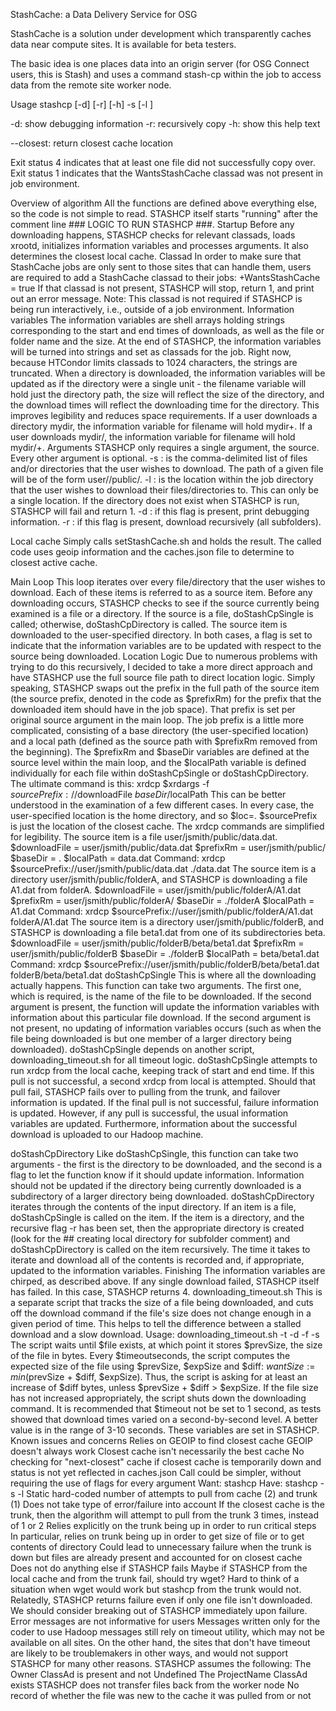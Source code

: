 StashCache: a Data Delivery Service for OSG

StashCache is a solution under development which transparently caches data near compute sites.  It is available for beta testers.

The basic idea is one places data into an origin server (for OSG Connect users, this is Stash) and uses a command stash-cp within the job to access data from the remote site worker node.

Usage
stashcp [-d] [-r] [-h] -s <source> [-l <location to be copied to>]

-d: show debugging information
-r: recursively copy
-h: show this help text

--closest: return closest cache location

Exit status 4 indicates that at least one file did not successfully copy over.
Exit status 1 indicates that the WantsStashCache classad was not present in job environment.

Overview of algorithm
All the functions are defined above everything else, so the code is not simple to read. STASHCP itself starts "running" after the comment line ### LOGIC TO RUN STASHCP ###.
Startup
Before any downloading happens, STASHCP checks for relevant classads, loads xrootd, initializes information variables and processes arguments. It also determines the closest local cache.
Classad
In order to make sure that StashCache jobs are only sent to those sites that can handle them, users are required to add a StashCache classad to their jobs: +WantsStashCache = true
If that classad is not present, STASHCP will stop, return 1, and print out an error message.
Note: This classad is not required if STASHCP is being run interactively, i.e., outside of a job environment.
Information variables
The information variables are shell arrays holding strings corresponding to the start and end times of downloads, as well as the file or folder name and the size. At the end of STASHCP, the information variables will be turned into strings and set as classads for the job. Right now, because HTCondor limits classads to 1024 characters, the strings are truncated.
When a directory is downloaded, the information variables will be updated as if the directory were a single unit - the filename variable will hold just the directory path, the size will reflect the size of the directory, and the download times will reflect the downloading time for the directory. This improves legibility and reduces space requirements. If a user downloads a directory mydir, the information variable for filename will hold mydir+. If a user downloads mydir/, the information variable for filename will hold mydir/+.
Arguments
STASHCP only requires a single argument, the source. Every other argument is optional.
-s <source> : <source> is the comma-delimited list of files and/or directories that the user wishes to download. The path of a given file will be of the form user/<username>/public/<path in STASH>.
-l <location> : <location> is the location within the job directory that the user wishes to download their files/directories to. This can only be a single location. If the directory does not exist when STASHCP is run, STASHCP will fail and return 1.
-d : if this flag is present, print debugging information.
-r : if this flag is present, download recursively (all subfolders).

Local cache
Simply calls setStashCache.sh and holds the result. The called code uses geoip information and the caches.json file to determine to closest active cache.

Main Loop
This loop iterates over every file/directory that the user wishes to download. Each of these items is referred to as a source item.
Before any downloading occurs, STASHCP checks to see if the source currently being examined is a file or a directory. If the source is a file, doStashCpSingle is called; otherwise, doStashCpDirectory is called. The source item is downloaded to the user-specified directory. In both cases, a flag is set to indicate that the information variables are to be updated with respect to the source being downloaded.
Location Logic
Due to numerous problems with trying to do this recursively, I decided to take a more direct approach and have STASHCP use the full source file path to direct location logic.
Simply speaking, STASHCP swaps out the prefix in the full path of the source item (the source prefix, denoted in the code as $prefixRm) for the prefix that the downloaded item should have in the job space). That prefix is set per original source argument in the main loop. The job prefix is a little more complicated, consisting of a base directory (the user-specified location) and a local path (defined as the source path with $prefixRm removed from the beginning). The $prefixRm and $baseDir variables are defined at the source level within the main loop, and the $localPath variable is defined individually for each file within doStashCpSingle or doStashCpDirectory. The ultimate command is this: xrdcp $xrdargs -f $sourcePrefix://$downloadFile $baseDir/$localPath
This can be better understood in the examination of a few different cases. In every case, the user-specified location is the home directory, and so $loc=. $sourcePrefix is just the location of the closest cache. The xrdcp commands are simplified for legibility.
The source item is a file user/jsmith/public/data.dat.
$downloadFile = user/jsmith/public/data.dat
$prefixRm = user/jsmith/public/
$baseDir = .
$localPath = data.dat
Command: xrdcp $sourcePrefix://user/jsmith/public/data.dat ./data.dat
The source item is a directory user/jsmith/public/folderA, and STASHCP is downloading a file A1.dat from folderA.
$downloadFile = user/jsmith/public/folderA/A1.dat
$prefixRm = user/jsmith/public/folderA/
$baseDir = ./folderA
$localPath = A1.dat
Command: xrdcp $sourcePrefix://user/jsmith/public/folderA/A1.dat folderA/A1.dat
The source item is a directory user/jsmith/public/folderB, and STASHCP is downloading a file beta1.dat from one of its subdirectories beta.
$downloadFile = user/jsmith/public/folderB/beta/beta1.dat
$prefixRm = user/jsmith/public/folderB
$baseDir = ./folderB
$localPath = beta/beta1.dat
Command: xrdcp $sourcePrefix://user/jsmith/public/folderB/beta/beta1.dat folderB/beta/beta1.dat
doStashCpSingle
This is where all the downloading actually happens.
This function can take two arguments. The first one, which is required, is the name of the file to be downloaded. If the second argument is present, the function will update the information variables with information about this particular file download. If the second argument is not present, no updating of information variables occurs (such as when the file being downloaded is but one member of a larger directory being downloaded).
doStashCpSingle depends on another script, downloading_timeout.sh for all timeout logic.
doStashCpSingle attempts to run xrdcp from the local cache, keeping track of start and end time. If this pull is not successful, a second xrdcp from local is attempted. Should that pull fail, STASHCP fails over to pulling from the trunk, and failover information is updated. If the final pull is not successful, failure information is updated. However, if any pull is successful, the usual information variables are updated. Furthermore, information about the successful download is uploaded to our Hadoop machine.

doStashCpDirectory
Like doStashCpSingle, this function can take two arguments - the first is the directory to be downloaded, and the second is a flag to let the function know if it should update information. Information should not be updated if the directory being currently downloaded is a subdirectory of a larger directory being downloaded.
doStashCpDirectory iterates through the contents of the input directory. If an item is a file, doStashCpSingle is called on the item. If the item is a directory, and the recursive flag -r has been set, then the appropriate directory is created (look for the ## creating local directory for subfolder comment) and doStashCpDirectory is called on the item recursively. The time it takes to iterate and download all of the contents is recorded and, if appropriate, updated to the information variables.
Finishing
The information variables are chirped, as described above.
If any single download failed, STASHCP itself has failed. In this case, STASHCP returns 4.
downloading_timeout.sh
This is a separate script that tracks the size of a file being downloaded, and cuts off the download command if the file's size does not change enough in a given period of time. This helps to tell the difference between a stalled download and a slow download.
Usage: downloading_timeout.sh -t <TIMEOUT> -d <DIFF> -f <FILE> -s <EXPSIZE> <DOWNLOADING COMMAND>
The script waits until $file exists, at which point it stores $prevSize, the size of the file in bytes. Every $timeoutseconds, the script computes the expected size of the file using $prevSize, $expSize and $diff: $wantSize := min($prevSize + $diff, $expSize). Thus, the script is asking for at least an increase of $diff bytes, unless $prevSize + $diff > $expSize. If the file size has not increased appropriately, the script shuts down the downloading command.
It is recommended that $timeout not be set to 1 second, as tests showed that download times varied on a second-by-second level. A better value is in the range of 3-10 seconds. These variables are set in STASHCP.
Known issues and concerns
Relies on GEOIP to find closest cache
GEOIP doesn't always work
Closest cache isn't necessarily the best cache
No checking for "next-closest" cache if closest cache is temporarily down and status is not yet reflected in caches.json
Call could be simpler, without requiring the use of flags for every argument
Want: stashcp <FILE> <LOCATION> <FLAGS>
Have: stashcp -s <FILE> -l <LOCATION> <FLAGS>
Static hard-coded number of attempts to pull from cache (2) and trunk (1)
Does not take type of error/failure into account
If the closest cache is the trunk, then the algorithm will attempt to pull from the trunk 3 times, instead of 1 or 2
Relies explicitly on the trunk being up in order to run critical steps
In particular, relies on trunk being up in order to get size of file or to get contents of directory
Could lead to unnecessary failure when the trunk is down but files are already present and accounted for on closest cache
Does not do anything else if STASHCP fails
Maybe if STASHCP from the local cache and from the trunk fail, should try wget? Hard to think of a situation when wget would work but stashcp from the trunk would not.
Relatedly, STASHCP returns failure even if only one file isn't downloaded. We should consider breaking out of STASHCP immediately upon failure.
Error messages are not informative for users
Messages written only for the coder to use
Hadoop messages still rely on timeout utility, which may not be available on all sites.
On the other hand, the sites that don't have timeout are likely to be troublemakers in other ways, and would not support STASHCP for many other reasons.
STASHCP assumes the following:
The Owner ClassAd is present and not Undefined
The ProjectName ClassAd exists
STASHCP does not transfer files back from the worker node
No record of whether the file was new to the cache it was pulled from or not
